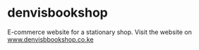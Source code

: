 # denvisbookshop
E-commerce website for a stationary shop.
Visit the website on www.denvisbbookshop.co.ke

